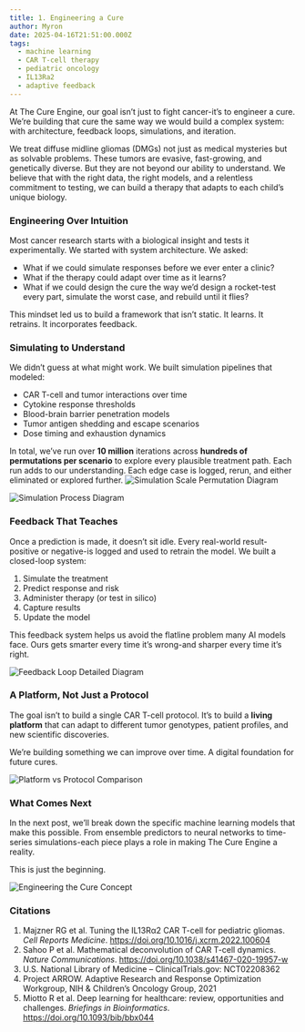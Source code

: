 ```yaml
---
title: 1. Engineering a Cure
author: Myron
date: 2025-04-16T21:51:00.000Z
tags:
  - machine learning
  - CAR T-cell therapy
  - pediatric oncology
  - IL13Ra2
  - adaptive feedback
---
```

At The Cure Engine, our goal isn’t just to fight cancer-it’s to engineer a cure. We’re building that cure the same way we would build a complex system: with architecture, feedback loops, simulations, and iteration.

We treat diffuse midline gliomas (DMGs) not just as medical mysteries but as solvable problems. These tumors are evasive, fast-growing, and genetically diverse. But they are not beyond our ability to understand. We believe that with the right data, the right models, and a relentless commitment to testing, we can build a therapy that adapts to each child’s unique biology.

### Engineering Over Intuition
Most cancer research starts with a biological insight and tests it experimentally. We started with system architecture. We asked:
- What if we could simulate responses before we ever enter a clinic?
- What if the therapy could adapt over time as it learns?
- What if we could design the cure the way we’d design a rocket-test every part, simulate the worst case, and rebuild until it flies?

This mindset led us to build a framework that isn’t static. It learns. It retrains. It incorporates feedback.

### Simulating to Understand
We didn’t guess at what might work. We built simulation pipelines that modeled:
- CAR T-cell and tumor interactions over time
- Cytokine response thresholds
- Blood-brain barrier penetration models
- Tumor antigen shedding and escape scenarios
- Dose timing and exhaustion dynamics

In total, we’ve run over **10 million** iterations across **hundreds of permutations per scenario** to explore every plausible treatment path. Each run adds to our understanding. Each edge case is logged, rerun, and either eliminated or explored further.
![Simulation Scale Permutation Diagram](/uploads/Simulation_Scale_Permutation_Diagram_Transparent.jpg)

![Simulation Process Diagram](/uploads/Simulation_Process_Diagram_Transparent.jpg)

### Feedback That Teaches
Once a prediction is made, it doesn’t sit idle. Every real-world result-positive or negative-is logged and used to retrain the model. We built a closed-loop system:

1. Simulate the treatment
2. Predict response and risk
3. Administer therapy (or test in silico)
4. Capture results
5. Update the model

This feedback system helps us avoid the flatline problem many AI models face. Ours gets smarter every time it’s wrong-and sharper every time it’s right.

![Feedback Loop Detailed Diagram](/uploads/Feedback_Loop_Detailed_Diagram_Transparent.jpg)


### A Platform, Not Just a Protocol
The goal isn’t to build a single CAR T-cell protocol. It’s to build a **living platform** that can adapt to different tumor genotypes, patient profiles, and new scientific discoveries.

We’re building something we can improve over time. A digital foundation for future cures.

![Platform vs Protocol Comparison](/uploads/Platform_vs_Protocol_Comparison_Transparent.jpg)

### What Comes Next
In the next post, we’ll break down the specific machine learning models that make this possible. From ensemble predictors to neural networks to time-series simulations-each piece plays a role in making The Cure Engine a reality.

This is just the beginning.

![Engineering the Cure Concept](/uploads/Engineering_the_Cure_Concept_Transparent.jpg)

### Citations
1. Majzner RG et al. Tuning the IL13Rα2 CAR T-cell for pediatric gliomas. *Cell Reports Medicine*. https://doi.org/10.1016/j.xcrm.2022.100604
2. Sahoo P et al. Mathematical deconvolution of CAR T-cell dynamics. *Nature Communications*. https://doi.org/10.1038/s41467-020-19957-w
3. U.S. National Library of Medicine – ClinicalTrials.gov: NCT02208362
4. Project ARROW. Adaptive Research and Response Optimization Workgroup, NIH & Children’s Oncology Group, 2021
5. Miotto R et al. Deep learning for healthcare: review, opportunities and challenges. *Briefings in Bioinformatics*. https://doi.org/10.1093/bib/bbx044
